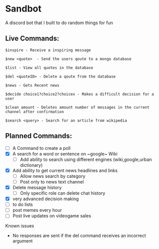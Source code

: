 # Sandbot
A discord bot that I built to do random things for fun

## Live Commands:
```
$inspire - Receive a inspiring message
    
$new <quote>  - Send the users qoute to a mongo database
    
$list - View all quotes in the database 
    
$del <quoteID> - Delete a qoute from the database 

$news - Gets Recent news

$decide choice1?choice2?choicex - Makes a difficult decision for a user

$clean amount - Deletes amount number of messages in the current channel after confirmation  

$search <query> - Search for an article from wikipedia
```

  
  ## Planned Commands: 
  
  
- [ ] A Command to create a poll
- [X] A search for a word or sentence on ~google~  Wiki
  - [ ] Add ability to search using different engines (wiki,google,urban dictionary)
- [X] Add ability to get current news headlines and links 
    - [ ] Allow news search by category 
    - [ ] Post only to news text channel
- [X] Delete message history
    - [ ] Only specific role can delete chat history
- [X] very advanced decision making
- [ ] to do lists
- [ ] post memes every hour
- [ ] Post live updates on videogame sales 

Known issues

- No responses are sent if the del command receives an incorrect argument